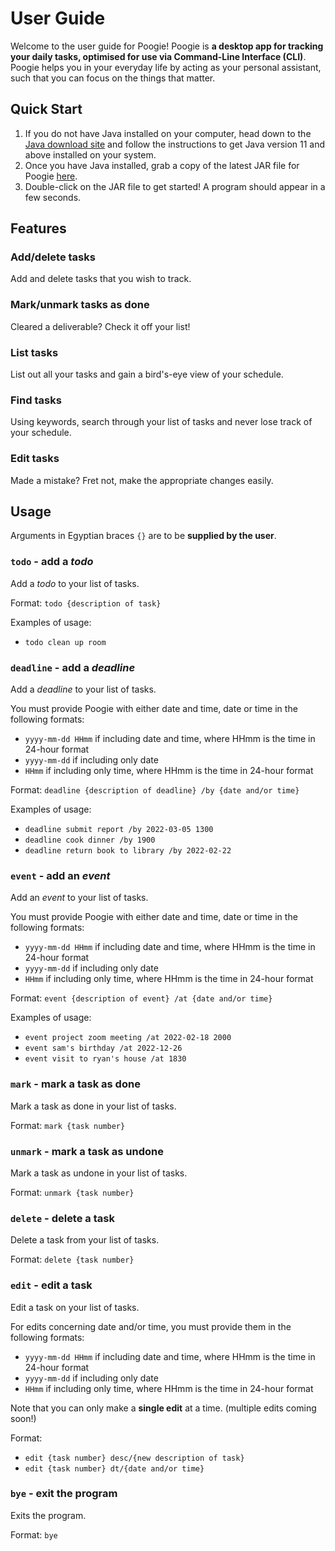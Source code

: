 # User Guide
Welcome to the user guide for Poogie! Poogie is **a desktop app for tracking your daily tasks, optimised for use via 
Command-Line Interface (CLI)**. Poogie helps you in your everyday life by acting as your personal assistant, such that 
you can focus on the things that matter.

## Quick Start
1. If you do not have Java installed on your computer, head down to the 
[Java download site](https://www.java.com/en/download/) and follow the instructions to get Java version 11 and above
installed on your system.
2. Once you have Java installed, grab a copy of the latest JAR file for Poogie
[here](https://github.com/tobihy/ip/releases).
3. Double-click on the JAR file to get started! A program should appear in a few seconds.

## Features

### Add/delete tasks

Add and delete tasks that you wish to track.

### Mark/unmark tasks as done

Cleared a deliverable? Check it off your list!

### List tasks

List out all your tasks and gain a bird's-eye view of your schedule.

### Find tasks

Using keywords, search through your list of tasks and never lose track of your schedule.

### Edit tasks

Made a mistake? Fret not, make the appropriate changes easily.

## Usage
Arguments in Egyptian braces `{}` are to be **supplied by the user**.

### `todo` - add a *todo*

Add a *todo* to your list of tasks.

Format: `todo {description of task}`

Examples of usage:
- `todo clean up room`

### `deadline` - add a *deadline*

Add a *deadline* to your list of tasks. 

You must provide Poogie with either date and time, date or time in the following
formats:
- `yyyy-mm-dd HHmm` if including date and time, where HHmm is the time in 24-hour format
- `yyyy-mm-dd` if including only date
- `HHmm` if including only time, where HHmm is the time in 24-hour format

Format: `deadline {description of deadline} /by {date and/or time}`

Examples of usage:
- `deadline submit report /by 2022-03-05 1300`
- `deadline cook dinner /by 1900`
- `deadline return book to library /by 2022-02-22`

### `event` - add an *event*

Add an *event* to your list of tasks.

You must provide Poogie with either date and time, date or time in the following
formats:
- `yyyy-mm-dd HHmm` if including date and time, where HHmm is the time in 24-hour format
- `yyyy-mm-dd` if including only date
- `HHmm` if including only time, where HHmm is the time in 24-hour format

Format: `event {description of event} /at {date and/or time}`

Examples of usage:
- `event project zoom meeting /at 2022-02-18 2000`
- `event sam's birthday /at 2022-12-26`
- `event visit to ryan's house /at 1830`

### `mark` - mark a task as done

Mark a task as done in your list of tasks.

Format: `mark {task number}`

### `unmark` - mark a task as undone

Mark a task as undone in your list of tasks.

Format: `unmark {task number}`

### `delete` - delete a task

Delete a task from your list of tasks.

Format: `delete {task number}`

### `edit` - edit a task

Edit a task on your list of tasks.

For edits concerning date and/or time, you must provide them in the following formats:
- `yyyy-mm-dd HHmm` if including date and time, where HHmm is the time in 24-hour format
- `yyyy-mm-dd` if including only date
- `HHmm` if including only time, where HHmm is the time in 24-hour format

Note that you can only make a **single edit** at a time. (multiple edits coming soon!)

Format:
- `edit {task number} desc/{new description of task}`
- `edit {task number} dt/{date and/or time}`

### `bye` - exit the program

Exits the program.

Format: `bye`